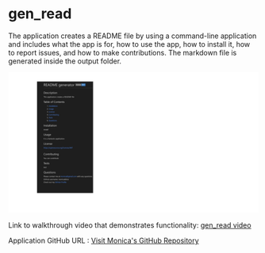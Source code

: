 # gen_read
The application creates a README file by using a command-line application and includes what the app is for, how to use the app, how to install it, how to report issues, and how to make contributions.  The markdown file is generated inside the output folder. 

<img src="./images/gen_read.png" alt="readme" />


Link to walkthrough video that demonstrates functionality: <a href= "https://drive.google.com/file/d/1kt5UuXXccwb1WGmC5dYk-0fd3is7neeI/view?usp=sharing">gen_read video</a> 

Application GitHub URL : <a href= "https://github.com/monicadolce/gen_read">Visit Monica's GitHub Repository</a> 
